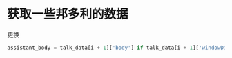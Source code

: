 # 获取一些邦多利的数据

更换

```python
assistant_body = talk_data[i + 1]['body'] if talk_data[i + 1]['windowDisplayName'] == '灯' else ''
```
